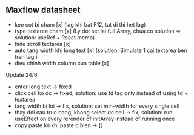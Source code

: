 ## Maxflow datasheet

- keo cot bi cham [x]
  (lag khi bat F12, tat di thi het lag)
- type textarea cham [x]
  (Ly do: set lai full Array, chua co solution => solution: useRef + React.memo)
- hide scroll textarea [x]
- auto tang width khi long text [x]
  (solution: Simulate 1 cai textarea ben tren tag <td>)
- dieu chinh width column cua table [x]

Update 24/6:

- enter long text -> fixed
- click cell ko dc -> fixed, solution: use td tag only instead of using td + textarea
- tang width bi loi -> fix, solution: set min-width for every single cell
- thay doi cau truc bang, khong select dc cell -> fix, solution: run useEffect on every rerender of initArray instead of running once
- copy paste loi khi paste o bien -> []
